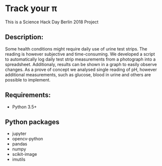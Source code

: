  # Track your π

 This is a Science Hack Day Berlin 2018 Project

## Description:
Some health conditions might require daily use of urine test strips.
The reading is however subjective and time-consuming.
We developed a script to automatically log daily test strip measurements from a photograph into a spreadsheet.
Additionaly, results can be shown in a graph to easily observe changes.
As a prove of concept we analysed single reading of pH, however additional measurements, such as glucose, blood in urine and others are possible to implement.

## Requirements:
* Python 3.5+ 

## Python packages
* jupyter
* opencv-python
* pandas
* numpy
* scikit-image
* imutils
